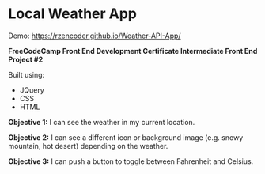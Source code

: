# Local Weather App

Demo: https://rzencoder.github.io/Weather-API-App/

**FreeCodeCamp Front End Development Certificate
Intermediate Front End Project #2**

Built using:
  * JQuery
  * CSS
  * HTML
  
**Objective 1:**   I can see the weather in my current location.

**Objective 2:**  I can see a different icon or background image (e.g. snowy mountain, hot desert) depending on the weather.

**Objective 3:** I can push a button to toggle between Fahrenheit and Celsius.

